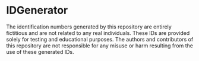 # IDGenerator
The identification numbers generated by this repository are entirely fictitious and are not related to any real individuals. These IDs are provided solely for testing and educational purposes. The authors and contributors of this repository are not responsible for any misuse or harm resulting from the use of these generated IDs.
